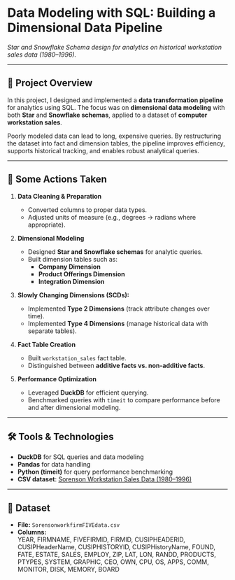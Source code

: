 # Data Modeling with SQL: Building a Dimensional Data Pipeline  
*Star and Snowflake Schema design for analytics on historical workstation sales data (1980–1996).*  

---

## 📌 Project Overview  
In this project, I designed and implemented a **data transformation pipeline** for analytics using SQL. The focus was on **dimensional data modeling** with both **Star** and **Snowflake schemas**, applied to a dataset of **computer workstation sales**.  

Poorly modeled data can lead to long, expensive queries. By restructuring the dataset into fact and dimension tables, the pipeline improves efficiency, supports historical tracking, and enables robust analytical queries.  

---

## 🎯 Some Actions Taken  
1. **Data Cleaning & Preparation**  
   - Converted columns to proper data types.  
   - Adjusted units of measure (e.g., degrees → radians where appropriate).  

2. **Dimensional Modeling**  
   - Designed **Star and Snowflake schemas** for analytic queries.  
   - Built dimension tables such as:  
     - **Company Dimension**  
     - **Product Offerings Dimension**  
     - **Integration Dimension**  

3. **Slowly Changing Dimensions (SCDs):**  
   - Implemented **Type 2 Dimensions** (track attribute changes over time).  
   - Implemented **Type 4 Dimensions** (manage historical data with separate tables).  

4. **Fact Table Creation**  
   - Built `workstation_sales` fact table.  
   - Distinguished between **additive facts vs. non-additive facts**.  

5. **Performance Optimization**  
   - Leveraged **DuckDB** for efficient querying.  
   - Benchmarked queries with `timeit` to compare performance before and after dimensional modeling.  

---

## 🛠️ Tools & Technologies  
- **DuckDB** for SQL queries and data modeling  
- **Pandas** for data handling  
- **Python (timeit)** for query performance benchmarking  
- **CSV dataset**: [Sorenson Workstation Sales Data (1980–1996)](https://five.dartmouth.edu/datasets)  

---

## 📂 Dataset  
- **File:** `SorensonworkfirmFIVEdata.csv`  
- **Columns:**  
YEAR, FIRMNAME, FIVEFIRMID, FIRMID, CUSIPHEADERID, CUSIPHeaderName,
CUSIPHISTORYID, CUSIPHistoryName, FOUND, FATE, ESTATE, SALES, EMPLOY,
ZIP, LAT, LON, RANDD, PRODUCTS, PTYPES, SYSTEM, GRAPHIC, CEO, OWN,
CPU, OS, APPS, COMM, MONITOR, DISK, MEMORY, BOARD

